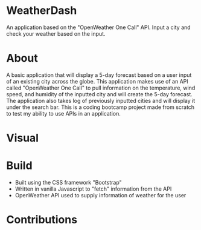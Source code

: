 # WeatherDash
An application based on the "OpenWeather One Call" API. Input a city and check your weather based on the input. 

# About
A basic application that will display a 5-day forecast based on a user input of an existing city across the globe. This application makes use of an API called "OpenWeather One Call" to pull information on the temperature, wind speed, and humidity of the inputted city and will create the 5-day forecast. The application also takes log of previously inputted cities and will display it under the search bar. This is a coding bootcamp project made from scratch to test my ability to use APIs in an application.

# Visual


# Build
- Built using the CSS framework "Bootstrap"
- Written in vanilla Javascript to "fetch" information from the API
- OpenWeather API used to supply information of weather for the user 

# Contributions
